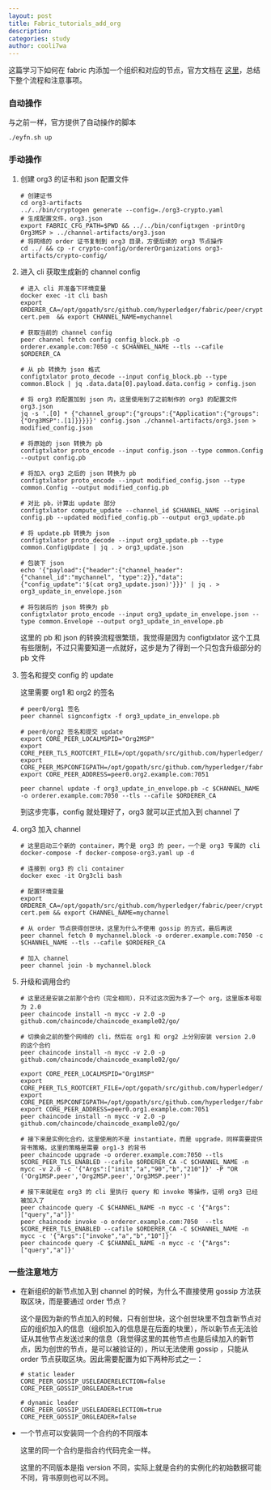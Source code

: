 ```yaml
---
layout: post
title: Fabric_tutorials_add_org
description:
categories: study
author: cooli7wa
---
```

这篇学习下如何在 fabric 内添加一个组织和对应的节点，官方文档在 [这里](https://hyperledger-fabric.readthedocs.io/en/release-1.3/channel_update_tutorial.html)，总结下整个流程和注意事项。

### 自动操作

与之前一样，官方提供了自动操作的脚本

```
./eyfn.sh up
```

### 手动操作

1. 创建 org3 的证书和 json 配置文件

   ```
   # 创建证书
   cd org3-artifacts
   ../../bin/cryptogen generate --config=./org3-crypto.yaml
   # 生成配置文件，org3.json
   export FABRIC_CFG_PATH=$PWD && ../../bin/configtxgen -printOrg Org3MSP > ../channel-artifacts/org3.json
   # 将网络的 order 证书复制到 org3 目录，方便后续的 org3 节点操作
   cd ../ && cp -r crypto-config/ordererOrganizations org3-artifacts/crypto-config/
   ```

2. 进入 cli 获取生成新的 channel config

   ```
   # 进入 cli 并准备下环境变量
   docker exec -it cli bash
   export ORDERER_CA=/opt/gopath/src/github.com/hyperledger/fabric/peer/crypto/ordererOrganizations/example.com/orderers/orderer.example.com/msp/tlscacerts/tlsca.example.com-cert.pem  && export CHANNEL_NAME=mychannel

   # 获取当前的 channel config
   peer channel fetch config config_block.pb -o orderer.example.com:7050 -c $CHANNEL_NAME --tls --cafile $ORDERER_CA

   # 从 pb 转换为 json 格式
   configtxlator proto_decode --input config_block.pb --type common.Block | jq .data.data[0].payload.data.config > config.json

   # 将 org3 的配置加到 json 内，这里使用到了之前制作的 org3 的配置文件 org3.json
   jq -s '.[0] * {"channel_group":{"groups":{"Application":{"groups": {"Org3MSP":.[1]}}}}}' config.json ./channel-artifacts/org3.json > modified_config.json

   # 将原始的 json 转换为 pb 
   configtxlator proto_encode --input config.json --type common.Config --output config.pb

   # 将加入 org3 之后的 json 转换为 pb
   configtxlator proto_encode --input modified_config.json --type common.Config --output modified_config.pb

   # 对比 pb，计算出 update 部分
   configtxlator compute_update --channel_id $CHANNEL_NAME --original config.pb --updated modified_config.pb --output org3_update.pb

   # 将 update.pb 转换为 json
   configtxlator proto_decode --input org3_update.pb --type common.ConfigUpdate | jq . > org3_update.json

   # 包装下 json
   echo '{"payload":{"header":{"channel_header":{"channel_id":"mychannel", "type":2}},"data":{"config_update":'$(cat org3_update.json)'}}}' | jq . > org3_update_in_envelope.json

   # 将包装后的 json 转换为 pb
   configtxlator proto_encode --input org3_update_in_envelope.json --type common.Envelope --output org3_update_in_envelope.pb
   ```

   这里的 pb 和 json 的转换流程很繁琐，我觉得是因为 configtxlator 这个工具有些限制，不过只需要知道一点就好，这步是为了得到一个只包含升级部分的 pb 文件

3. 签名和提交 config 的 update

   这里需要 org1 和 org2 的签名

   ```
   # peer0/org1 签名
   peer channel signconfigtx -f org3_update_in_envelope.pb

   # peer0/org2 签名和提交 update
   export CORE_PEER_LOCALMSPID="Org2MSP"
   export CORE_PEER_TLS_ROOTCERT_FILE=/opt/gopath/src/github.com/hyperledger/fabric/peer/crypto/peerOrganizations/org2.example.com/peers/peer0.org2.example.com/tls/ca.crt
   export CORE_PEER_MSPCONFIGPATH=/opt/gopath/src/github.com/hyperledger/fabric/peer/crypto/peerOrganizations/org2.example.com/users/Admin@org2.example.com/msp
   export CORE_PEER_ADDRESS=peer0.org2.example.com:7051

   peer channel update -f org3_update_in_envelope.pb -c $CHANNEL_NAME -o orderer.example.com:7050 --tls --cafile $ORDERER_CA
   ```

   到这步完事，config 就处理好了，org3 就可以正式加入到 channel 了

4. org3 加入 channel

   ```
   # 这里启动三个新的 container，两个是 org3 的 peer，一个是 org3 专属的 cli
   docker-compose -f docker-compose-org3.yaml up -d

   # 连接到 org3 的 cli container
   docker exec -it Org3cli bash

   # 配置环境变量
   export ORDERER_CA=/opt/gopath/src/github.com/hyperledger/fabric/peer/crypto/ordererOrganizations/example.com/orderers/orderer.example.com/msp/tlscacerts/tlsca.example.com-cert.pem && export CHANNEL_NAME=mychannel

   # 从 order 节点获得创世块，这里为什么不使用 gossip 的方式，最后再说
   peer channel fetch 0 mychannel.block -o orderer.example.com:7050 -c $CHANNEL_NAME --tls --cafile $ORDERER_CA

   # 加入 channel
   peer channel join -b mychannel.block
   ```

5. 升级和调用合约

   ```
   # 这里还是安装之前那个合约（完全相同），只不过这次因为多了一个 org，这里版本号取为 2.0
   peer chaincode install -n mycc -v 2.0 -p github.com/chaincode/chaincode_example02/go/

   # 切换会之前的整个网络的 cli，然后在 org1 和 org2 上分别安装 version 2.0 的这个合约
   peer chaincode install -n mycc -v 2.0 -p github.com/chaincode/chaincode_example02/go/

   export CORE_PEER_LOCALMSPID="Org1MSP"
   export CORE_PEER_TLS_ROOTCERT_FILE=/opt/gopath/src/github.com/hyperledger/fabric/peer/crypto/peerOrganizations/org1.example.com/peers/peer0.org1.example.com/tls/ca.crt
   export CORE_PEER_MSPCONFIGPATH=/opt/gopath/src/github.com/hyperledger/fabric/peer/crypto/peerOrganizations/org1.example.com/users/Admin@org1.example.com/msp
   export CORE_PEER_ADDRESS=peer0.org1.example.com:7051
   peer chaincode install -n mycc -v 2.0 -p github.com/chaincode/chaincode_example02/go/

   # 接下来是实例化合约，这里使用的不是 instantiate，而是 upgrade，同样需要提供背书策略，这里的策略是需要 org1-3 的背书
   peer chaincode upgrade -o orderer.example.com:7050 --tls $CORE_PEER_TLS_ENABLED --cafile $ORDERER_CA -C $CHANNEL_NAME -n mycc -v 2.0 -c '{"Args":["init","a","90","b","210"]}' -P "OR ('Org1MSP.peer','Org2MSP.peer','Org3MSP.peer')"

   # 接下来就是在 org3 的 cli 里执行 query 和 invoke 等操作，证明 org3 已经被加入了
   peer chaincode query -C $CHANNEL_NAME -n mycc -c '{"Args":["query","a"]}'
   peer chaincode invoke -o orderer.example.com:7050  --tls $CORE_PEER_TLS_ENABLED --cafile $ORDERER_CA -C $CHANNEL_NAME -n mycc -c '{"Args":["invoke","a","b","10"]}'
   peer chaincode query -C $CHANNEL_NAME -n mycc -c '{"Args":["query","a"]}'
   ```

### 一些注意地方

- 在新组织的新节点加入到 channel 的时候，为什么不直接使用 gossip 方法获取区块，而是要通过 order 节点？

  这个是因为新的节点加入的时候，只有创世块，这个创世块里不包含新节点对应的组织加入的信息（组织加入的信息是在后面的块里），所以新节点无法验证从其他节点发送过来的信息（我觉得这里的其他节点也是后续加入的新节点，因为创世的节点，是可以被验证的），所以无法使用 gossip ，只能从 order 节点获取区块。因此需要配置为如下两种形式之一：

  ```
  # static leader
  CORE_PEER_GOSSIP_USELEADERELECTION=false
  CORE_PEER_GOSSIP_ORGLEADER=true
  ```

  ```
  # dynamic leader
  CORE_PEER_GOSSIP_USELEADERELECTION=true
  CORE_PEER_GOSSIP_ORGLEADER=false
  ```

- 一个节点可以安装同一个合约的不同版本

  这里的同一个合约是指合约代码完全一样。

  这里的不同版本是指 version  不同，实际上就是合约的实例化的初始数据可能不同，背书原则也可以不同。<script type="text/javascript" src="https://cdn.mathjax.org/mathjax/latest/MathJax.js?config=default"></script>
